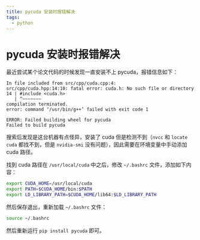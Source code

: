 ```yaml
---
title: pycuda 安装时报错解决
tags:
  - python
---
```


# pycuda 安装时报错解决

最近尝试某个论文代码的时候发现一直安装不上 pycuda，报错信息如下：

```plain
In file included from src/cpp/cuda.cpp:4:
src/cpp/cuda.hpp:14:10: fatal error: cuda.h: No such file or directory
14 | #include <cuda.h>
   | ^~~~~~~~
compilation terminated.
error: command ‘/usr/bin/g++’ failed with exit code 1

ERROR: Failed building wheel for pycuda
Failed to build pycuda
```

搜索后发现是这台机器有点怪异，安装了 cuda 但是检测不到（`nvcc` 和 `locate cuda` 都找不到，但是 `nvidia-smi` 没有问题），因此需要在环境变量中手动添加 cuda 路径。

找到 cuda 路径在 `/usr/local/cuda` 中之后，修改 `~/.bashrc` 文件，添加如下内容：

```bash
export CUDA_HOME=/usr/local/cuda
export PATH=$CUDA_HOME/bin:$PATH
export LD_LIBRARY_PATH=$CUDA_HOME/lib64:$LD_LIBRARY_PATH
```

然后保存退出，重新加载 `~/.bashrc` 文件：

```bash
source ~/.bashrc
```

然后重新运行 `pip install pycuda` 即可。
